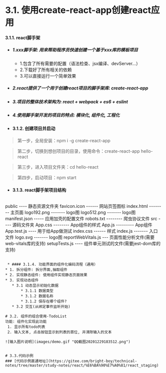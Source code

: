 #
# 3.1. 使用create-react-app创建react应用

#### 3.1.1. react脚手架
 * ##### 1.xxx脚手架: 用来帮助程序员快速创建一个基于xxx库的模板项目
    * 1.包含了所有需要的配置（语法检查、jsx编译、devServer…）
    * 2.下载好了所有相关的依赖
    * 3.可以直接运行一个简单效果
 * ##### 2.react提供了一个用于创建react项目的脚手架库: create-react-app
 * ##### 3.项目的整体技术架构为:  react + webpack + es6 + eslint
 * ##### 4.使用脚手架开发的项目的特点: 模块化, 组件化, 工程化

 * #### 3.1.2. 创建项目并启动

> 第一步，全局安装：npm i -g create-react-app

> 第二步，切换到想创项目的目录，使用命令：create-react-app hello-react

> 第三步，进入项目文件夹：cd hello-react

> 第四步，启动项目：npm start

 * #### 3.1.3. react脚手架项目结构
 > ```
public ---- 静态资源文件夹
		favicon.icon ------ 网站页签图标
		index.html -------- 主页面
		logo192.png ------- logo图
		logo512.png ------- logo图
		manifest.json ----- 应用加壳的配置文件
		robots.txt -------- 爬虫协议文件
src ---- 源码文件夹
		App.css -------- App组件的样式
		App.js --------- App组件
		App.test.js ---- 用于给App做测试
		index.css ------ 样式
		index.js ------- 入口文件
		logo.svg ------- logo图
		reportWebVitals.js
			--- 页面性能分析文件(需要web-vitals库的支持)
		setupTests.js
			---- 组件单元测试的文件(需要jest-dom库的支持)
 ```

  * #### 3.1.4. 功能界面的组件化编码流程（通用）
* 1. 拆分组件: 拆分界面,抽取组件
* 2. 实现静态组件: 使用组件实现静态页面效果 
* 3. 实现动态组件
    * 3.1 动态显示初始化数据
        * 3.1.1 数据类型
        * 3.1.2 数据名称
        * 3.1.2 保存在哪个组件?
    * 3.2 交互(从绑定事件监听开始)

# 3.2. 组件的组合使用-TodoList 
功能: 组件化实现此功能
  1. 显示所有todo列表
  2. 输入文本, 点击按钮显示到列表的首位, 并清除输入的文本

![输入图片说明](images/demo.gif "QQ截图20201229183512.png")


# 3.3.代码示例
### [代码示例直通地址](https://gitee.com/bright-boy/technical-notes/tree/master/study-notes/react/%E6%BA%90%E7%A0%81/react_staging)